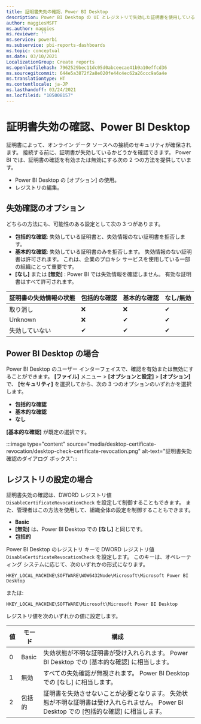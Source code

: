 ```yaml
---
title: 証明書失効の確認、Power BI Desktop
description: Power BI Desktop の UI とレジストリで失効した証明書を使用しているかどうかを確認する方法
author: maggiesMSFT
ms.author: maggies
ms.reviewer: ''
ms.service: powerbi
ms.subservice: pbi-reports-dashboards
ms.topic: conceptual
ms.date: 03/10/2021
LocalizationGroup: Create reports
ms.openlocfilehash: 7962529bec11dc05d0abceecae41b9a10effcd36
ms.sourcegitcommit: 644e5a3872f2a8e020fe44c4ec62a26ccc9a6a4e
ms.translationtype: HT
ms.contentlocale: ja-JP
ms.lasthandoff: 03/24/2021
ms.locfileid: "105008157"
---
```

# <a name="certificate-revocation-check-power-bi-desktop"></a>証明書失効の確認、Power BI Desktop

証明書によって、オンライン データ ソースへの接続のセキュリティが確保されます。 接続する前に、証明書が失効しているかどうかを確認できます。 Power BI では、証明書の確認を有効または無効にする次の 2 つの方法を提供しています。 

- Power BI Desktop の [オプション] の使用。
- レジストリの編集。

## <a name="revocation-check-options"></a>失効確認のオプション

どちらの方法にも、可能性のある設定として次の 3 つがあります。

- **包括的な確認**: 失効している証明書と、失効情報のない証明書を拒否します。
- **基本的な確認**: 失効している証明書のみを拒否します。 失効情報のない証明書は許可されます。 これは、企業のプロキシ サービスを使用している一部の組織にとって重要です。
- **[なし]** または **[無効]** : Power BI では失効情報を確認しません。 有効な証明書はすべて許可されます。

|証明書の失効情報の状態 | 包括的な確認 | 基本的な確認 | なし/無効 |
|---------|---------|---------|---------|
|取り消し     |  ❌  | ❌  | ✔   |
|Unknown  |  ❌    |  ✔   |    ✔  |
|失効していない  | ✔  |    ✔ |    ✔  |

## <a name="in-power-bi-desktop"></a>Power BI Desktop の場合

Power BI Desktop のユーザー インターフェイスで、確認を有効または無効にすることができます。 **[ファイル]** メニュー > **[オプションと設定]**  >  **[オプション]** で、 **[セキュリティ]** を選択してから、次の 3 つのオプションのいずれかを選択します。

- **包括的な確認**
- **基本的な確認**
- **なし**

**[基本的な確認]** が既定の選択です。

:::image type="content" source="media/desktop-certificate-revocation/desktop-check-certificate-revocation.png" alt-text="証明書失効確認のダイアログ ボックス":::

## <a name="in-registry-settings"></a>レジストリの設定の場合

証明書失効の確認は、DWORD レジストリ値 `DisableCertificateRevocationCheck` を設定して制御することもできます。 また、管理者はこの方法を使用して、組織全体の設定を制御することもできます。

- **Basic**
- **[無効]** は、Power BI Desktop での **[なし]** と同じです。
- **包括的**

Power BI Desktop のレジストリ キーで DWORD レジストリ値 `DisableCertificateRevocationCheck` を設定します。 このキーは、オペレーティング システムに応じて、次のいずれかの形式になります。

```
HKEY_LOCAL_MACHINE\SOFTWARE\WOW6432Node\Microsoft\Microsoft Power BI Desktop
```

または:

```
HKEY_LOCAL_MACHINE\SOFTWARE\Microsoft\Microsoft Power BI Desktop
```

レジストリ値を次のいずれかの値に設定します。 

|値  |モード  |構成  |
|---------|---------|---------|
|0     | Basic   | 失効状態が不明な証明書が受け入れられます。 Power BI Desktop での [基本的な確認] に相当します。 |
|1     | 無効  | すべての失効確認が無視されます。 Power BI Desktop での [なし] に相当します。  |
|2     | 包括的  |  証明書を失効させないことが必要となります。 失効状態が不明な証明書は受け入れられません。 Power BI Desktop での [包括的な確認] に相当します。 |
